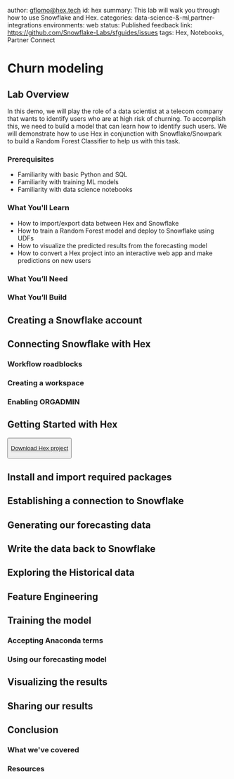 author: gflomo@hex.tech
id: hex
summary: This lab will walk you through how to use Snowflake and Hex.
categories: data-science-&-ml,partner-integrations
environments: web
status: Published
feedback link: https://github.com/Snowflake-Labs/sfguides/issues
tags: Hex, Notebooks, Partner Connect

# Churn modeling


## Lab Overview 
In this demo, we will play the role of a data scientist at a telecom company that wants to identify users who are at high risk of churning. To accomplish this, we need to build a model that can learn how to identify such users. We will demonstrate how to use Hex in conjunction with Snowflake/Snowpark to build a Random Forest Classifier to help us with this task.

### Prerequisites
* Familiarity with basic Python and SQL
* Familiarity with training ML models
* Familiarity with data science notebooks



### What You'll Learn
* How to import/export data between Hex and Snowflake
* How to train a Random Forest model and deploy to Snowflake using UDFs
* How to visualize the predicted results from the forecasting model
* How to convert a Hex project into an interactive web app and make predictions on new users



### What You’ll Need


### What You’ll Build





<!-- ------------------------ -->
## Creating a Snowflake account


## Connecting Snowflake with Hex


### Workflow roadblocks


### Creating a workspace


### Enabling ORGADMIN



## Getting Started with Hex


<button>

[Download Hex project](https://static.hex.site/Forecasting%20Hourly%20Traffic.yaml)

</button>



## Install and import required packages



## Establishing a connection to Snowflake



## Generating our forecasting data


## Write the data back to Snowflake



## Exploring the Historical data


## Feature Engineering



## Training the model



### Accepting Anaconda terms


### Using our forecasting model



## Visualizing the results


## Sharing our results



## Conclusion


### What we've covered


### Resources



